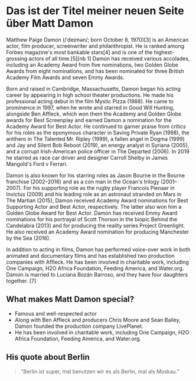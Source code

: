 # Das ist der Titel meiner neuen Seite über Matt Damon

Matthew Paige Damon (/ˈdeɪmən/; born October 8, 1970)[3] is an American actor, film producer, screenwriter and philanthropist. He is ranked among Forbes magazine's most bankable stars[4] and is one of the highest-grossing actors of all time.[5][nb 1] Damon has received various accolades, including an Academy Award from five nominations, two Golden Globe Awards from eight nominations, and has been nominated for three British Academy Film Awards and seven Emmy Awards.

Born and raised in Cambridge, Massachusetts, Damon began his acting career by appearing in high school theater productions. He made his professional acting debut in the film Mystic Pizza (1988). He came to prominence in 1997, when he wrote and starred in Good Will Hunting, alongside Ben Affleck, which won them the Academy and Golden Globe awards for Best Screenplay and earned Damon a nomination for the Academy Award for Best Actor. He continued to garner praise from critics for his roles as the eponymous character in Saving Private Ryan (1998), the antihero in The Talented Mr. Ripley (1999), a fallen angel in Dogma (1999) and Jay and Silent Bob Reboot (2019), an energy analyst in Syriana (2005), and a corrupt Irish-American police officer in The Departed (2006). In 2019 he starred as race car driver and designer Carroll Shelby in James Mangold's Ford v Ferrari.

Damon is also known for his starring roles as Jason Bourne in the Bourne franchise (2002–2016) and as a con man in the Ocean's trilogy (2001–2007). For his supporting role as the rugby player Francois Pienaar in Invictus (2009) and his leading role as an astronaut stranded on Mars in The Martian (2015), Damon received Academy Award nominations for Best Supporting Actor and Best Actor, respectively. The latter also won him a Golden Globe Award for Best Actor. Damon has received Emmy Award nominations for his portrayal of Scott Thorson in the biopic Behind the Candelabra (2013) and for producing the reality series Project Greenlight. He also received an Academy Award nomination for producing Manchester by the Sea (2016).

In addition to acting in films, Damon has performed voice-over work in both animated and documentary films and has established two production companies with Affleck. He has been involved in charitable work, including One Campaign, H2O Africa Foundation, Feeding America, and Water.org. Damon is married to Luciana Bozán Barroso, and they have four daughters together. [7]

## What makes Matt Damon special?

* Famous and well-respected actor
* Along with Ben Affleck and producers Chris Moore and Sean Bailey, Damon founded the production company LivePlanet.
* He has been involved in charitable work, including One Campaign, H2O Africa Foundation, Feeding America, and Water.org.

## His quote about Berlin

> "Berlin ist super, mal benutzen wir es als Berlin, mal als Moskau."
